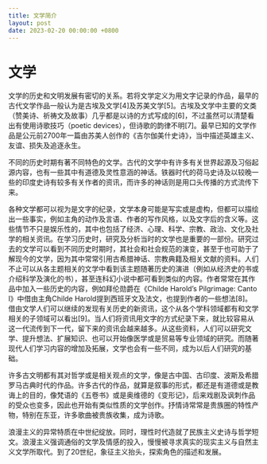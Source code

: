 ```yaml
---
title: 文学简介
layout: post
date: 2023-02-20 00:00:00 +0800
---
```

# 文学

文学的历史和文明发展有密切的关系。若将文学定义为用文字记录的作品，最早的古代文学作品一般认为是古埃及文学[4]及苏美文学[5]。古埃及文学中主要的文类（赞美诗、祈祷文及故事）几乎都是以诗的方式写成的[6]，不过虽然可以清楚看出有使用诗歌技巧（poetic devices），但诗歌的韵律不明[7]。最早已知的文学作品是公元前2700年一篇由苏美人创作的《吉尔伽美什史诗》，当中描述英雄主义、友谊、损失及追逐永生。

不同的历史时期有著不同特色的文学。古代的文学中有许多有关世界起源及习俗起源内容，也有一些其中有道德及灵性意涵的神话。铁器时代的荷马史诗及以较晚一些的印度史诗有较多有关作者的资讯，而许多的神话则是用口头传播的方式流传下来。

各种文学都可以视为是文字的纪录，文学本身可能是写实或是虚构，但都可以描绘出一些事实，例如主角的动作及言语、作者的写作风格，以及文字后的含义等。这些情节不只是娱乐性的，其中也包括了经济、心理、科学、宗教、政治、文化及社学的相关资讯。在学习历史时，研究及分析当时的文学也是重要的一部份。研究过去的文学可以看到不同历史时期时，其社会和社会规范的演变，甚至于也可助于了解现今的文学，因为其中常常引用古希腊神话、宗教典籍及相关文献的资料。人们不止可以从各主题相关的文学中看到该主题随著历史的演进（例如从经济史的书或介绍科学及演化的书），甚至连科幻小说中都可看到类似的内容。作者常常在其作品中加入一些历史的内容，例如拜伦勋爵在《Childe Harold’s Pilgrimage: Canto I》中借由主角Childe Harold提到西班牙文及法文，也提到作者的一些想法[8]。借由文学人们可以继续的发现有关历史的新资讯，这个从各个学科领域都有和文学相关的子领域可以看出[9]。当人们将资讯用文字的方式纪录下来，就比较容易从这一代流传到下一代，留下来的资讯会越来越多。从这些资料，人们可以研究文学、提升想法、扩展知识、也可以开始像医学或是贸易等专业领域的研究。而随著现代人们学习内容的增加及拓展，文学也会有一些不同，成为以后人们研究的基础。

许多古文明都有其对哲学或是相关观点的文学，像是古中国、古印度、波斯及希腊罗马古典时代的作品。许多古代的作品，就算是叙事的形式，都还是有道德或是教诲上的目的，像梵语的《五卷书》或是奥维德的《变形记》，后来戏剧及讽刺作品的受众也变多，因此也开始有类似性质的文学创作。抒情诗常常是贵族圈的特性产物，特别在东亚，许多歌曲被贵族收集，成为诗歌。

浪漫主义的异常特质在中世纪绽放。同时，理性时代造就了民族主义史诗与哲学短文。浪漫主义强调通俗的文学及情感的投入，慢慢被寻求真实的现实主义与自然主义文学所取代。到了20世纪，象征主义抬头，探索角色的描述和发展。